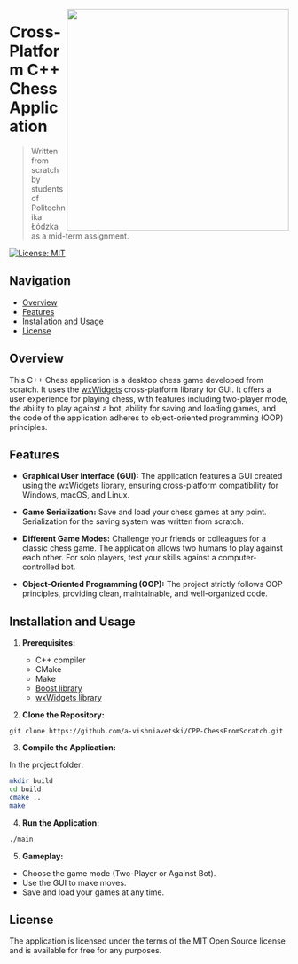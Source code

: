 <img src="https://github.com/a-vishniavetski/CPP-ChessFromScratch/assets/132013288/00e0cc43-3d73-4e50-a24b-62ec82186296" align="right" width="400"></img>

# Cross-Platform C++ Chess Application
> Written from scratch by students of Politechnika Łódzka as a mid-term assignment.

[![License: MIT](https://img.shields.io/badge/License-MIT-yellow.svg)](https://opensource.org/licenses/MIT)

## Navigation

- [Overview](#overview)
- [Features](#features)
- [Installation and Usage](#installation-and-usage)
- [License](#license)

## Overview

This C++ Chess application is a desktop chess game developed from scratch. It uses the [wxWidgets](https://github.com/wxWidgets/wxWidgets) cross-platform library for GUI. It offers a user experience for playing chess, with features including two-player mode, the ability to play against a bot, ability for saving and loading games, and the code of the application adheres to object-oriented programming (OOP) principles.

## Features

- **Graphical User Interface (GUI):** The application features a GUI created using the wxWidgets library, ensuring cross-platform compatibility for Windows, macOS, and Linux.

- **Game Serialization:** Save and load your chess games at any point. Serialization for the saving system was written from scratch.
  
- **Different Game Modes:** Challenge your friends or colleagues for a classic chess game. The application allows two humans to play against each other. For solo players, test your skills against a computer-controlled bot.

- **Object-Oriented Programming (OOP):** The project strictly follows OOP principles, providing clean, maintainable, and well-organized code.

## Installation and Usage

1. **Prerequisites:**
   - C++ compiler
   - CMake
   - Make
   - [Boost library](https://www.boost.org/)
   - [wxWidgets library](https://github.com/wxWidgets/wxWidgets)

2. **Clone the Repository:**
 ```shell
 git clone https://github.com/a-vishniavetski/CPP-ChessFromScratch.git
```

3. **Compile the Application:**

In the project folder:
```bash
mkdir build
cd build
cmake ..
make
```

4. **Run the Application:**

```bash
./main
```

5. **Gameplay:**

  - Choose the game mode (Two-Player or Against Bot).
  - Use the GUI to make moves.
  - Save and load your games at any time.

## License
The application is licensed under the terms of the MIT Open Source license and is available for free for any purposes.
